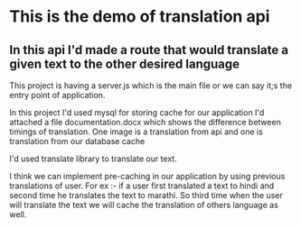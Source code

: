 # This is the demo of translation api

## In this api I'd made a route that would translate a given text to the other desired language

This project is having a server.js which is the main file or we can say it;s the entry point of application. 

In this project I'd used mysql for storing cache for our application
I'd attached a file documentation.docx which shows the difference between timings of translation. One image is a translation from api and one is translation from our database cache

I'd used translate library to translate our text.

I think we can implement pre-caching in our application by using previous translations of user. For ex :- if a user first translated a text to hindi and second time he translates the text to marathi. So third time when the user will translate the text we will cache the translation of others language as well.



